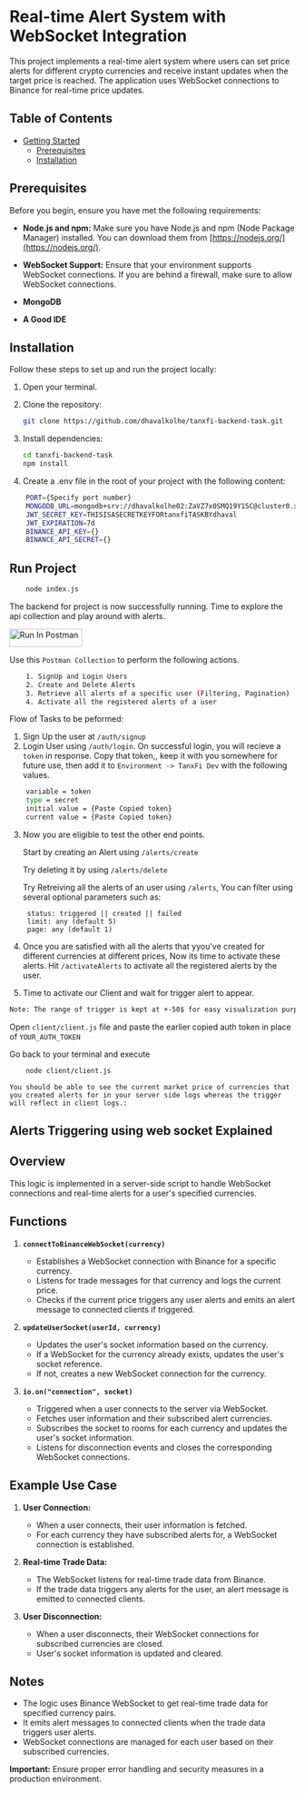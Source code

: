 # Real-time Alert System with WebSocket Integration

This project implements a real-time alert system where users can set price alerts for different crypto currencies and receive instant updates when the target price is reached. The application uses WebSocket connections to Binance for real-time price updates.

## Table of Contents

- [Getting Started](#getting-started)
  - [Prerequisites](#prerequisites)
  - [Installation](#installation)

## Prerequisites

Before you begin, ensure you have met the following requirements:

- **Node.js and npm:** Make sure you have Node.js and npm (Node Package Manager) installed. You can download them from [https://nodejs.org/](https://nodejs.org/).

- **WebSocket Support:** Ensure that your environment supports WebSocket connections. If you are behind a firewall, make sure to allow WebSocket connections.

- **MongoDB**
- **A Good IDE**

## Installation

Follow these steps to set up and run the project locally:

1. Open your terminal.

2. Clone the repository:
   ```bash
   git clone https://github.com/dhavalkolhe/tanxfi-backend-task.git
   ```
3. Install dependencies:
   ```bash
   cd tanxfi-backend-task
   npm install
   ```
4. Create a .env file in the root of your project with the following content:

```bash
    PORT={Specify port number}
    MONGODB_URL=mongodb+srv://dhavalkolhe02:ZaVZ7x0SMQ19Y15C@cluster0.x3gioli.mongodb.net/tanxFi_Dev?retryWrites=true&w=majority
    JWT_SECRET_KEY=THISISASECRETKEYFORtanxfiTASKBYdhaval
    JWT_EXPIRATION=7d
    BINANCE_API_KEY={}
    BINANCE_API_SECRET={}

```

## Run Project

```bash
    node index.js
```

The backend for project is now successfully running. Time to explore the api collection and play around with alerts.

[<img src="https://run.pstmn.io/button.svg" alt="Run In Postman" style="width: 128px; height: 32px;">](https://app.getpostman.com/run-collection/18300451-0bc01249-d42c-42dc-8bea-9de783b1ba21?action=collection%2Ffork&source=rip_markdown&collection-url=entityId%3D18300451-0bc01249-d42c-42dc-8bea-9de783b1ba21%26entityType%3Dcollection%26workspaceId%3D0cda4b23-bf2c-4ec7-8c79-5c52481961a6)

Use this `Postman Collection` to perform the following actions.

```bash
    1. SignUp and Login Users
    2. Create and Delete Alerts
    3. Retrieve all alerts of a specific user (Filtering, Pagination)
    4. Activate all the registered alerts of a user
```

Flow of Tasks to be peformed:

1. Sign Up the user at `/auth/signup`
2. Login User using `/auth/login`. On successful login, you will recieve a `token` in response. Copy that token,, keep it with you somewhere for future use, then add it to `Environment -> TanxFi Dev` with the following values.

```bash
    variable = token
    type = secret
    initial value = {Paste Copied token}
    current value = {Paste Copied token}
```

3.  Now you are eligible to test the other end points.

    Start by creating an Alert using `/alerts/create`

    Try deleting it by using `/alerts/delete`

    Try Retreiving all the alerts of an user using `/alerts`, You can filter using several optional parameters such as:

         status: triggered || created || failed
         limit: any (default 5)
         page: any (default 1)

4.  Once you are satisfied with all the alerts that yyou've created for different currencies at different prices, Now its time to activate these alerts. Hit `/activateAlerts` to activate all the registered alerts by the user.

5.  Time to activate our Client and wait for trigger alert to appear.

```bash
Note: The range of trigger is kept at +-50$ for easy visualization purpose, since cryptocurrencies fluctuate heavily so probablity of our target price being hit is significantly low.
```

Open `client/client.js` file and paste the earlier copied auth token in place of `YOUR_AUTH_TOKEN`

Go back to your terminal and execute

```bash
    node client/client.js
```

`You should be able to see the current market price of currencies that you created alerts for in your server side logs whereas the trigger will reflect in client logs.: `

## Alerts Triggering using web socket Explained
## Overview

This logic is implemented in a server-side script to handle WebSocket connections and real-time alerts for a user's specified currencies.

## Functions

1. **`connectToBinanceWebSocket(currency)`**

   - Establishes a WebSocket connection with Binance for a specific currency.
   - Listens for trade messages for that currency and logs the current price.
   - Checks if the current price triggers any user alerts and emits an alert message to connected clients if triggered.

2. **`updateUserSocket(userId, currency)`**

   - Updates the user's socket information based on the currency.
   - If a WebSocket for the currency already exists, updates the user's socket reference.
   - If not, creates a new WebSocket connection for the currency.

3. **`io.on("connection", socket)`**
   - Triggered when a user connects to the server via WebSocket.
   - Fetches user information and their subscribed alert currencies.
   - Subscribes the socket to rooms for each currency and updates the user's socket information.
   - Listens for disconnection events and closes the corresponding WebSocket connections.

## Example Use Case

1. **User Connection:**

   - When a user connects, their user information is fetched.
   - For each currency they have subscribed alerts for, a WebSocket connection is established.

2. **Real-time Trade Data:**

   - The WebSocket listens for real-time trade data from Binance.
   - If the trade data triggers any alerts for the user, an alert message is emitted to connected clients.

3. **User Disconnection:**
   - When a user disconnects, their WebSocket connections for subscribed currencies are closed.
   - User's socket information is updated and cleared.

## Notes

- The logic uses Binance WebSocket to get real-time trade data for specified currency pairs.
- It emits alert messages to connected clients when the trade data triggers user alerts.
- WebSocket connections are managed for each user based on their subscribed currencies.

**Important:** Ensure proper error handling and security measures in a production environment.
